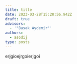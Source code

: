 ```yaml
---
title: title
date: 2023-03-28T15:20:56.942Z
draft: true
advisors:
  - '"Basak Aydemir"'
authors:
  - asodij
type: posts
---
```

e﻿rjgioejrgoierjgoi